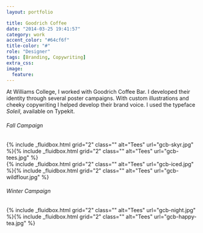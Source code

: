 ```yaml
---
layout: portfolio

title: Goodrich Coffee
date: "2014-03-25 19:41:57"
category: work
accent_color: "#64cf6f"
title-color: "#"
role: "Designer"
tags: [Branding, Copywriting]
extra_css:
image:
  feature:
---
```


At Williams College, I worked with Goodrich Coffee Bar. I developed their identity through several poster campaigns. With custom illustrations and cheeky copywriting I helped develop their brand voice. I used the typeface _Soleil_, available on Typekit.

###### Fall Campaign
<div>
{% include _fluidbox.html grid="2" class="" alt="Tees" url="gcb-skyr.jpg" %}{% include _fluidbox.html grid="2" class="" alt="Tees" url="gcb-tees.jpg" %}
</div>
<div>
{% include _fluidbox.html grid="2" class="" alt="Tees" url="gcb-iced.jpg" %}{% include _fluidbox.html grid="2" class="" alt="Tees" url="gcb-wildflour.jpg" %}
</div>


###### Winter Campaign
<div>
{% include _fluidbox.html grid="2" class="" alt="Tees" url="gcb-night.jpg" %}{% include _fluidbox.html grid="2" class="" alt="Tees" url="gcb-happy-tea.jpg" %}
</div>
